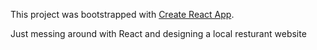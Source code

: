 This project was bootstrapped with [Create React App](https://github.com/facebookincubator/create-react-app).

Just messing around with React and designing a local resturant website 

